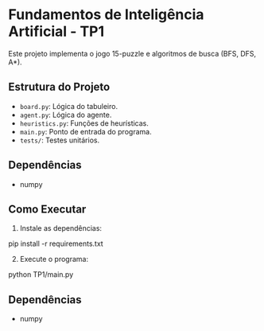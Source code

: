 # Fundamentos de Inteligência Artificial - TP1

Este projeto implementa o jogo 15-puzzle e algoritmos de busca (BFS, DFS, A*).

## Estrutura do Projeto
- `board.py`: Lógica do tabuleiro.
- `agent.py`: Lógica do agente.
- `heuristics.py`: Funções de heurísticas.
- `main.py`: Ponto de entrada do programa.
- `tests/`: Testes unitários.

## Dependências
- numpy

## Como Executar
1. Instale as dependências:

pip install -r requirements.txt

2. Execute o programa:

python TP1/main.py

## Dependências
- numpy